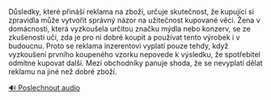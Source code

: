 
Důsledky, které přináší reklama na zboží, určuje skutečnost, že kupující si zpravidla může vytvořit správný názor na užitečnost kupované věci. Žena v domácnosti, která vyzkoušela určitou značku mýdla nebo konzerv, se ze zkušenosti učí, zda je pro ni dobré koupit a používat tento výrobek i v budoucnu. Proto se reklama inzerentovi vyplatí pouze tehdy, když vyzkoušení prvního koupeného vzorku nepovede k výsledku, že spotřebitel odmítne kupovat další. Mezi obchodníky panuje shoda, že se nevyplatí dělat reklamu na jiné než dobré zboží.

[🔊 Poslechnout audio](/data/7-paragraphs/audio/chapter_62/para_007-Dsledky-kter-pin-reklama-na-zbo-uruje-s.mp3)
